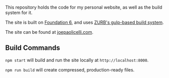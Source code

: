 This repository holds the code for my personal website, as well as the
build system for it.

The site is built on [Foundation 6](http://foundation.zurb.com/), and uses
[ZURB's gulp-based build system](https://github.com/zurb/foundation-zurb-template).

The site can be found at [joepaolicelli.com](http://joepaolicelli.com).

## Build Commands

`npm start` will build and run the site locally at `http://localhost:8000`.

`npm run build` will create compressed, production-ready files.
